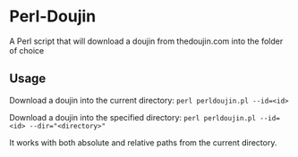 Perl-Doujin
===========

A Perl script that will download a doujin from thedoujin.com into the folder of choice

## Usage ##
Download a doujin into the current directory: ```perl perldoujin.pl --id=<id>```

Download a doujin into the specified directory: ```perl perldoujin.pl --id=<id> --dir="<directory>"```

It works with both absolute and relative paths from the current directory.